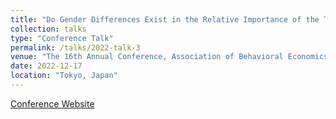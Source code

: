 ```yaml
---
title: "Do Gender Differences Exist in the Relative Importance of the Three Sense of Community Factors -A Statistical Test Based on a Questionnaire Survey of NPO Volunteers"
collection: talks
type: "Conference Talk"
permalink: /talks/2022-talk-3
venue: "The 16th Annual Conference, Association of Behavioral Economics and Finance, Meiji University"
date: 2022-12-17
location: "Tokyo, Japan"
---
```


[Conference Website](http://www.abef.jp/conf/2022/oral_session.html)
